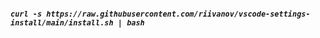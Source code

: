 ##### `curl -s https://raw.githubusercontent.com/riivanov/vscode-settings-install/main/install.sh | bash`
